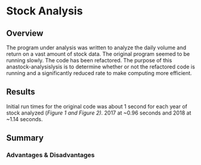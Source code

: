 # Stock Analysis

## Overview
The program under analysis was written to analyze the daily volume and return on a vast amount of stock data. The original program seemed to be running slowly. The code has been refactored. The purpose of this anastock-analysislysis is to determine whether or not the refactored code is running and a significantly reduced rate to make computing more efficient.

## Results
  Initial run times for the original code was about 1 second for each year of stock analyzed (*Figure 1 and Figure 2)*. 2017 at ~0.96 seconds and 2018 at ~1.14 seconds. 
  
###

## Summary

### Advantages & Disadvantages
